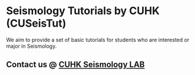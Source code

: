 # Seismology Tutorials by CUHK (CUSeisTut)

We aim to provide a set of basic tutorials for students who are interested or major in Seismology.

## Contact us @ [CUHK Seismology LAB](http://www.cuhk.edu.hk/sci/essc/yang/)

